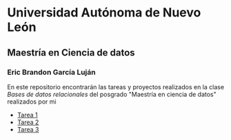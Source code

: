 # Universidad Autónoma de Nuevo León
## Maestría en Ciencia de datos
### Eric Brandon García Luján

En este repositorio encontrarán las tareas y proyectos realizados en la clase _Bases de datos relacionales_ del posgrado "Maestría en ciencia de datos" realizados por mi

- [Tarea 1](Tarea_1.md) 
- [Tarea 2](Tarea_2.pdf) 
- [Tarea 3](Tarea_3.md) 
